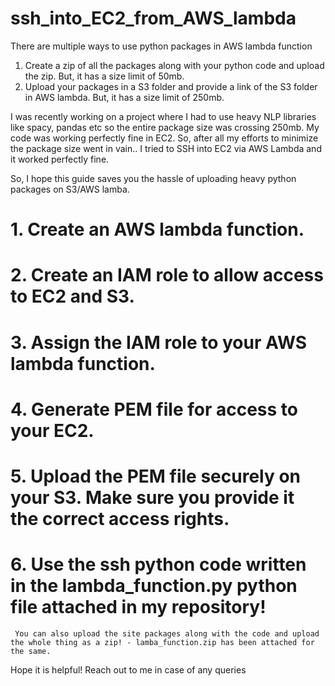 # ssh_into_EC2_from_AWS_lambda

There are multiple ways to use python packages in AWS lambda function
1. Create a zip of all the packages along with your python code and upload the zip. But, it has a size limit of 50mb.
2. Upload your packages in a S3 folder and provide a link of the S3 folder in AWS lambda. But, it has a size limit of 250mb.

I was recently working on a project where I had to use heavy NLP libraries like spacy, pandas etc so the entire package size was crossing 250mb.
My code was working perfectly fine in EC2. So, after all my efforts to minimize the package size went in vain.. I tried to SSH into EC2 via AWS Lambda and it worked perfectly fine.

So, I hope this guide saves you the hassle of uploading heavy python packages on S3/AWS lamba.

# 1. Create an AWS lambda function.
# 2. Create an IAM role to allow access to EC2 and S3.
# 3. Assign the IAM role to your AWS lambda function.
# 4. Generate PEM file for access to your EC2.
# 5. Upload the PEM file securely on your S3. Make sure you provide it the correct access rights.
# 6. Use the ssh python code written in the lambda_function.py python file attached in my repository!
     You can also upload the site packages along with the code and upload the whole thing as a zip! - lamba_function.zip has been attached for the same.

Hope it is helpful! Reach out to me in case of any queries


